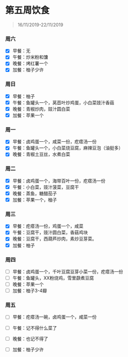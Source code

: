 # 第五周饮食

>16/11/2019-22/11/2019

### 周六

- [x] 早餐：无
- [x] 午餐：炒米粉和馕
- [x] 晚餐：烤红薯一个
- [x] 加餐：柚子少许

### 周日

- [x] 早餐：柚子
- [x] 午餐：鱼罐头一个，莴苣叶炒鸡蛋，小白菜豉汁香菇
- [x] 晚餐：青椒炒肉，豉汁圆白菜
- [x] 加餐：苹果一个

### 周一

- [x] 早餐：卤鸡蛋一个，咸菜一份，疙瘩汤一份
- [x] 午餐：鱼罐头一个，小白菜烧豆腐，麻辣豆泡（油挺多）
- [x] 晚餐：青椒土豆丝，水煮白菜

### 周二

- [x] 早餐：卤鸡蛋一个，海带百叶一份，疙瘩汤一份
- [x] 午餐：小白菜，豉汁菠菜，豆腐干
- [x] 晚餐：蒸鱼，糖醋茄子
- [x] 加餐：苹果一个，柚子

### 周三

- [x] 早餐：疙瘩汤一份，鸡蛋一个，咸菜
- [x] 午餐：豆腐干，豉汁圆白菜，香菇鸡块
- [x] 晚餐：豆腐干，西葫芦炒肉，素炒豆芽菜。
- [x] 加餐：柚子

### 周四

- [ ] 早餐：卤鸡蛋一个，千叶豆腐豆芽小菜一份，疙瘩汤一份
- [ ] 午餐：鱼罐头，XX粉烧鸡，雪里蕻煮豆腐
- [ ] 晚餐：苹果一个
- [ ] 加餐：柚子3-4瓣

### 周五

- [ ] 早餐：疙瘩汤一碗，卤鸡蛋一个，咸菜一份

- [ ] 午餐：记不得什么菜了

- [ ] 晚餐：也记不得了

- [ ] 加餐：柚子少许

  
